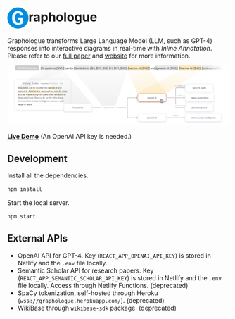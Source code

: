 # <img src="./public/logo512.png" width="48" style="vertical-align: middle;"></img>raphologue

Graphologue transforms Large Language Model (LLM, such as GPT-4) responses into interactive diagrams in real-time with _Inline Annotation_. Please refer to our [full paper](https://doi.org/10.1145/3586183.3606737) and [website](https://creativity.ucsd.edu) for more information.

![](./media/teaser.png)

[**Live Demo**](https://graphologue.app/) (An OpenAI API key is needed.)

## Development

Install all the dependencies.

```bash
npm install
```

Start the local server.

```bash
npm start
```

## External APIs

- OpenAI API for GPT-4. Key (`REACT_APP_OPENAI_API_KEY`) is stored in Netlify and the `.env` file locally.
- Semantic Scholar API for research papers. Key (`REACT_APP_SEMANTIC_SCHOLAR_API_KEY`) is stored in Netlify and the `.env` file locally. Access through Netlify Functions. (deprecated)
- SpaCy tokenization, self-hosted through Heroku (`wss://graphologue.herokuapp.com/`). (deprecated)
- WikiBase through `wikibase-sdk` package. (deprecated)
